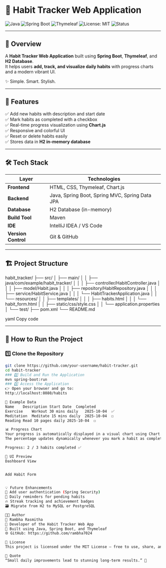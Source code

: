 # 🌿 Habit Tracker Web Application  

![Java](https://img.shields.io/badge/Java-21-orange?logo=java)
![Spring Boot](https://img.shields.io/badge/SpringBoot-3.5.6-brightgreen?logo=springboot)
![Thymeleaf](https://img.shields.io/badge/Thymeleaf-Template%20Engine-green?logo=thymeleaf)
![License: MIT](https://img.shields.io/badge/License-MIT-blue.svg)
![Status](https://img.shields.io/badge/Status-Completed-success)

---

## 🧠 Overview

A **Habit Tracker Web Application** built using **Spring Boot**, **Thymeleaf**, and **H2 Database**.  
It helps users **add, track, and visualize daily habits** with progress charts and a modern vibrant UI.  

✨ Simple. Smart. Stylish.

---

## 🌟 Features

✅ Add new habits with description and start date  
✅ Mark habits as completed with a checkbox  
✅ Real-time progress visualization using **Chart.js**  
✅ Responsive and colorful UI  
✅ Reset or delete habits easily  
✅ Stores data in **H2 in-memory database**

---

## 🛠️ Tech Stack

| Layer | Technologies |
|-------|---------------|
| **Frontend** | HTML, CSS, Thymeleaf, Chart.js |
| **Backend** | Java, Spring Boot, Spring MVC, Spring Data JPA |
| **Database** | H2 Database (in-memory) |
| **Build Tool** | Maven |
| **IDE** | IntelliJ IDEA / VS Code |
| **Version Control** | Git & GitHub |

---

## 🏗️ Project Structure

habit_tracker/
├── src/
│ ├── main/
│ │ ├── java/com/example/habit_tracker/
│ │ │ ├── controller/HabitController.java
│ │ │ ├── model/Habit.java
│ │ │ ├── repository/HabitRepository.java
│ │ │ ├── service/HabitService.java
│ │ │ └── HabitTrackerApplication.java
│ │ └── resources/
│ │ ├── templates/
│ │ │ ├── habits.html
│ │ │ └── habit_form.html
│ │ ├── static/css/style.css
│ │ └── application.properties
│ └── test/
├── pom.xml
└── README.md

yaml
Copy code

---

## 🚀 How to Run the Project

### 1️⃣ Clone the Repository
```bash
git clone https://github.com/your-username/habit-tracker.git
cd habit-tracker
### 2️⃣ Build and Run the Application
mvn spring-boot:run
### 3️⃣ Access the Application
👉 Open your browser and go to:
http://localhost:8080/habits

🧩 Example Data
Name	Description	Start Date	Completed
Exercise	Workout 30 mins daily	2025-10-04	✅
Meditation	Meditate 15 mins daily	2025-10-04	☐
Reading	Read 10 pages daily	2025-10-04	☐

📊 Progress Chart
Your progress is automatically displayed in a visual chart using Chart.js!
The percentage updates dynamically whenever you mark a habit as complete.

Progress: 2 / 3 habits completed ✅

🎨 UI Preview
Dashboard View


Add Habit Form


💡 Future Enhancements
🚀 Add user authentication (Spring Security)
🔔 Daily reminders for pending habits
🔥 Streak tracking and achievement badges
🗃️ Migrate from H2 to MySQL or PostgreSQL

👩‍💻 Author
👤 Rambha Rasmitha
💼 Developer of the Habit Tracker Web App
💬 Built using Java, Spring Boot, and Thymeleaf
🌐 GitHub: https://github.com/rambha7024

📜 License
This project is licensed under the MIT License — free to use, share, and modify.

🌈 Quote
“Small daily improvements lead to stunning long-term results.” 🌟

